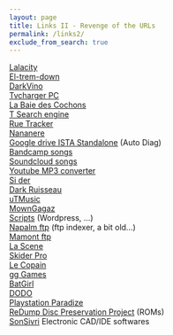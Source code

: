 ```yaml
---
layout: page
title: Links II - Revenge of the URLs 
permalink: /links2/
exclude_from_search: true
---
```


<a class="lobster" href="aHR0cHM6Ly93d3cud2F3YWNpdHkudGlwcy8=">Lalacity</a><br />
<a href="https://www.extreme-down.tools/">El-trem-down</a><br />
<a href="https://darkiworld7.com">DarkVino</a><br />
<a href="https://telecharger-jeuxpc.fr/">Tvcharger PC</a><br />
<a href="https://thepiratebay.org/index.html">La Baie des Cochons</a><br />
<a href="https://bt4gprx.com/">T Search engine</a><br />
<a href="https://rutracker.org/forum/viewtopic.php?t=6324866">Rue Tracker</a><br />
<a href="https://nyaa.si/">Nananere</a><br />
<a href="https://drive.google.com/drive/folders/1uMVuDt3LQx2qX0GuCy1fcG4ww02qAgUT">Google drive ISTA Standalone</a> (Auto Diag)<br />
<a href="https://downloadmusicschool.com/bandcamp/">Bandcamp songs</a><br />
<a href="https://lucida.to/">Soundcloud songs</a><br />
<a href="http://ytmp3.net/">Youtube MP3 converter</a><br />
<a href="https://www.seedr.cc/">Si der</a><br />
<a href="https://darktorrent.org/">Dark Ruisseau</a><br />
<a href="https://utorrentmusic.ru/">uTMusic</a><br />
<a href="https://fr.downmagaz.net/">MownGagaz</a><br />
<a href="https://scriptmafia.org/">Scripts</a> (Wordpress, …)<br />
<a href="https://www.searchftps.net/">Napalm ftp</a> (ftp indexer, a bit old…)<br />
<a href="https://www.mmnt.ru/int/">Mamont ftp</a><br />
<a href="https://scene-rls.net/">La Scene</a><br />
<a href="https://www.skidrowreloaded.com/">Skider Pro</a><br />
<a href="https://www.elamigosgames.org/">Le Copain</a><br />
<a href="https://igg-games.com/">gg Games</a><br />
<a href="https://fitgirl-repacks.site/">BatGirl</a><br />
<a href="https://dodi-repacks.site/">DODO</a><br />
<a href="https://www.psxrenzukoken.com/">Playstation Paradize</a><br />
<a href="http://redump.org/">ReDump Disc Preservation Project</a> (ROMs)<br />
<a href="https://www.sonsivri.to/">SonSivri</a> Electronic CAD/IDE softwares<br /></p>
